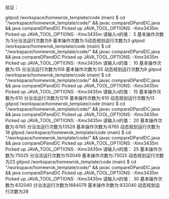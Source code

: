 验证：

gitpod /workspace/homewrok_template/code (main) $ cd "/workspace/homewrok_template/code/" && javac compareDPandDC.java && java compareDPandDC
Picked up JAVA_TOOL_OPTIONS:  -Xmx3435m
Picked up JAVA_TOOL_OPTIONS:  -Xmx3435m
请输入n的值：
5
基本操作次数为:5分治法运行次数为9
基本操作次数为:5动态规划运行次数为3
gitpod /workspace/homewrok_template/code (main) $ cd "/workspace/homewrok_template/code/" && javac compareDPandDC.java && java compareDPandDC
Picked up JAVA_TOOL_OPTIONS:  -Xmx3435m
Picked up JAVA_TOOL_OPTIONS:  -Xmx3435m
请输入n的值：
10
基本操作次数为:55  分治法运行次数为109
基本操作次数为:55  动态规划运行次数为8
gitpod /workspace/homewrok_template/code (main) $ cd "/workspace/homewrok_template/code/" && javac compareDPandDC.java && java compareDPandDC
Picked up JAVA_TOOL_OPTIONS:  -Xmx3435m
Picked up JAVA_TOOL_OPTIONS:  -Xmx3435m
请输入n的值：
15
基本操作次数为:610  分治法运行次数为1219
基本操作次数为:610  动态规划运行次数为13
gitpod /workspace/homewrok_template/code (main) $ cd "/workspace/homewrok_template/code/" && javac compareDPandDC.java && java compareDPandDC
Picked up JAVA_TOOL_OPTIONS:  -Xmx3435m
Picked up JAVA_TOOL_OPTIONS:  -Xmx3435m
请输入n的值：
20
基本操作次数为:6765  分治法运行次数为13529
基本操作次数为:6765  动态规划运行次数为18
gitpod /workspace/homewrok_template/code (main) $ cd "/workspace/homewrok_template/code/" && javac compareDPandDC.java && java compareDPandDC
Picked up JAVA_TOOL_OPTIONS:  -Xmx3435m
Picked up JAVA_TOOL_OPTIONS:  -Xmx3435m
请输入n的值：
25
基本操作次数为:75025  分治法运行次数为150049
基本操作次数为:75025  动态规划运行次数为23
gitpod /workspace/homewrok_template/code (main) $ cd "/workspace/homewrok_template/code/" && javac compareDPandDC.java && java compareDPandDC
Picked up JAVA_TOOL_OPTIONS:  -Xmx3435m
Picked up JAVA_TOOL_OPTIONS:  -Xmx3435m
请输入n的值：
30
基本操作次数为:832040  分治法运行次数为1664079
基本操作次数为:832040  动态规划运行次数为28